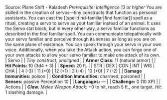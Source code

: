 Source: Plane Shift - Kaladesh
*Prerequisite: Intelligence 13 or higher*
You are skilled in the creation of servos—tiny constructs that function as personal assistants. You can cast the [[spell:find-familiar|find familiar]] spell as a ritual, creating a servo to serve as your familiar instead of an animal. It uses the Servo stat block, but in every other way, a servo familiar functions as described in the find familiar spell.
You can communicate telepathically with your servo familiar and perceive through its senses as long as you are on the same plane of existence. You can speak through your servo in your own voice.
Additionally, when you take the Attack action, you can forgo one of your own attacks to allow your servo familiar to make one attack of its own.
| Servo |
| *Tiny construct, unaligned* |
| **Armor Class:** 11 (natural armor) |
| **Hit Points:** 10 (3d4 + 3) |
| **Speed:** 20 ft. |
| STR | DEX | CON | INT | WIS | CHA |
| 4 (-3) | 11 (+0) | 12 (+1) | 3 (-4) | 10 (+0) | 7 (-2) |
| **Damage Immunities:** poison |
| **Condition Immunities:** charmed, poisoned |
| **Senses:** passive Perception 10 |
| **Languages:** — |
| **Challenge:** 0 (10 XP) |
| Actions |
| ***Claw.*** *Melee Weapon Attack:* +0 to hit, reach 5 ft., one target. *Hit:* 1 slashing damage. |